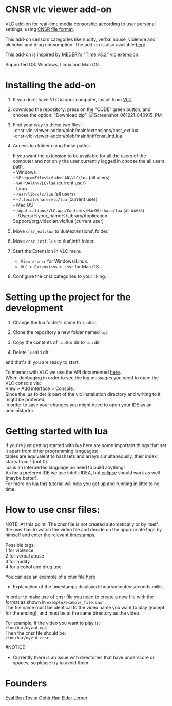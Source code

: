 # CNSR vlc viewer add-on

VLC add-on for real-time media censorship according to user personal settings,
using [CNSR file format](https://github.com/ophirhan/cnsr-file-format-specification).

This add-on censors categories like nudity, verbal abuse, violence and alchohol and drug consumption.
The add-on is also available [here](https://addons.videolan.org/p/1537958/).

This add-on is inspired by [MEDERI's "Time v3.2" vlc extension](https://addons.videolan.org/p/1154032/).

Supported OS: Windows, Linux and Mac OS.

# Installing the add-on

1. If you don't have VLC in your computer, install from [VLC](https://www.videolan.org/)
2. download the repository: press on the "CODE" green button, and choose the option: "Download zip".
![Screenshot_061221_040915_PM](https://user-images.githubusercontent.com/19567966/121777049-c8d80580-cb98-11eb-9ac7-6db63a0c518f.jpg)
3. Find your way to these two files: <br/>
-cnsr-vlc-viewer-addon/blob/main/extensions/cnsr_ext.lua<br/>
-cnsr-vlc-viewer-addon/blob/main/intf/cnsr_intf.lua<br/>
			       
4. Access lua folder using these paths:

    If you want the extension to be available for all the users of the 
    computer and not only the user currently logged in choose the all users path.<br/>
        - Windows<br/>
            - `%ProgramFiles%\VideoLAN\VLC\lua` (all users)<br/>
            - `%APPDATA%\VLC\lua` (current user)<br/>
        - Linux<br/>
            - `/usr/lib/vlc/lua` (all users)<br/>
            - `~/.local/share/vlc/lua` (current user)<br/>
        - Mac OS<br/>
            - `/Applications/VLC.app/Contents/MacOS/share/lua` (all users)<br/>
            - `/Users/%your_name%/Library/Application Support/org.videolan.vlc/lua (current user)<br/>
  
5. Move `cnsr_ext.lua` to \lua\extensions\ folder.
6. Move `cnsr_intf.lua` to \lua\intf\ folder.
7. Start the Extension in VLC menu
    - `View > cnsr` for Windows/Linux.
    - `VLC > Extensions > cnsr` for Mac OS.
8. Configure the cnsr categories to your liking.

# Setting up the project for the development

1. Change the lua folder's name to `luaOld`.

2. Clone the repository a new folder named `lua`

3. Copy the contents of `luaOld` dir to `lua` dir

4. Delete `luaOld` dir

and that's it! you are ready to start.<br/>

To interact with VLC we use the API documented [here](https://github.com/videolan/vlc/blob/master/share/lua/README.txt).<br/>
When debbuging in order to see the log messages you need to open the VLC console via:<br/>
View > Add interface > Console.<br/>
Since the lua folder is part of the vlc installation directory and writing to it might be proteced,<br/>
in order to save your changes you might need to open your IDE as an administartor.<br/>
# Getting started with lua
If you're just getting started with lua here are some important things that set it apart from other programming languages:<br/>
tables are equivalent to hashsets and arrays simultaneously, their index starts from 1 (not 0).<br/>
lua is an interperted language no need to build anything!<br/>
As for a prefered IDE we use intellij IDEA, but [eclipse](https://www.eclipse.org/ldt/#installation) should work as well (maybe better).<br/>
For more on lua [this tutorial](https://www.tutorialspoint.com/lua/index.htm) will help you get up and running in little to no time.<br/>

# How to use cnsr files:
NOTE: At this point, The cnsr file is not created automatically or by itself.<br/>
 the user has to watch the video file and decide on the appropriate tags by himself and enter the relevant timestamps.<br/>

Possible tags:<br/>
1 for violence<br/>
2 for verbal abuse<br/>
3 for nudity<br/>
4 for alcohol and drug use<br/>

You can see an example of a cnsr file [here](https://github.com/ophirhan/cnsr-vlc-viewer-addon/tree/main/example)<br/>
- Explanation of the timestamps displayed: hours:minutes:seconds,millis

In order to make use of cnsr file you need to create a new file with the format as shown in `example/example_file.cnsr`.<br/>
The file name must be identical to the video name you want to play (except for the ending), and must be at the same directory as the video.

For example, if the video you want to play is: <br>
`/foo/bar/myvid.mp4` <br>
Then the cnsr file should be: <br>
`/foo/bar/myvid.cnsr` <br>

#NOTICE
- Currently there is an issue with directories that have underscore or spaces, so please try to avoid them

# Founders

[Eyal Ben Tovim](https://github.com/eyal1889) [Ophir Han](https://github.com/ophirhan) [Eldar Lerner](https://github.com/eldarlerner)

